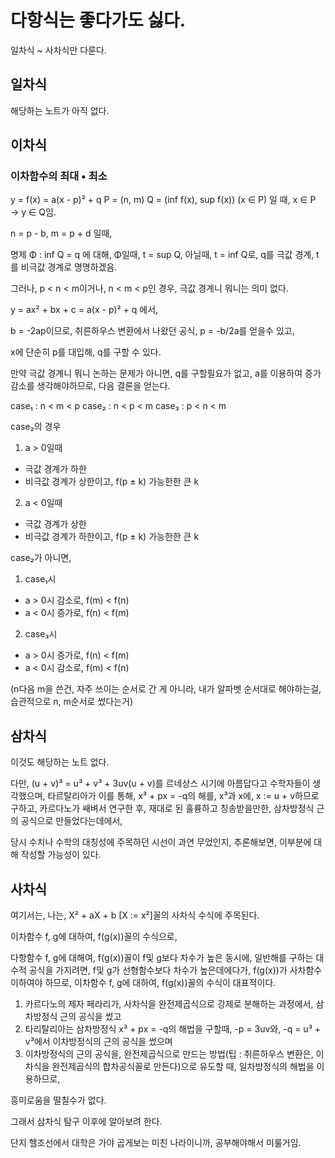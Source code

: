 # 다항식는 좋다가도 싫다.

일차식 ~ 사차식만 다룬다.

## 일차식

해당하는 노트가 아직 없다.

## 이차식

### 이차함수의 최대 • 최소

y = f(x) = a(x - p)² + q
P = (n, m)
Q = (inf f(x), sup f(x)) (x ∈ P)
일 때, x ∈ P → y ∈ Q임.

n = p - b, m = p + d 일때,

명제 Φ : inf Q = q 에 대해,
Φ일때, t = sup Q, 아닐때, t = inf Q로,
q를 극값 경계, t를 비극값 경계로 명명하겠음.

그러나, p < n < m이거나, n < m < p인 경우, 극값 경계니 뭐니는 의미 없다.

y = ax² + bx + c = a(x - p)² + q 에서,

b = -2ap이므로, 취른하우스 변환에서 나왔던 공식,
p = -b/2a를 얻을수 있고,

x에 단순히 p를 대입해, q를 구할 수 있다.

만약 극값 경계니 뭐니 논하는 문제가 아니면, q를 구할필요가 없고, a를 이용하여 증가 감소를 생각해야하므로, 다음 결론을 얻는다.

case₁ : n < m < p
case₂ : n < p < m
case₃ : p < n < m

case₂의 경우
1. a > 0일때
 - 극값 경계가 하한
 - 비극값 경계가 상한이고, f(p ± k) 가능한한 큰 k
2. a < 0일때
 - 극값 경계가 상한
 - 비극값 경계가 하한이고, f(p ± k) 가능한한 큰 k

case₂가 아니면, 
1. case₁시
 - a > 0시 감소로, f(m) < f(n)
 - a < 0시 증가로, f(n) < f(m)
2. case₃시
 - a > 0시 증가로, f(n) < f(m)
 - a < 0시 감소로, f(m) < f(n)

(n다음 m을 쓴건, 자주 쓰이는 순서로 간 게 아니라, 내가 알파벳 순서대로 해야하는걸, 습관적으로 n, m순서로 썼다는거)

## 삼차식

이것도 해당하는 노트 없다.

다만, (u + v)³ = u³ + v³ + 3uv(u + v)를 르네상스 시기에 아름답다고 수학자들이 생각했으며,
타르탈리아가 이를 통해, x³ + px = -q의 해를, x³과 x에, x := u + v하므로 구하고,
카르다노가 쌔벼서 연구한 후, 재대로 된 훌륭하고 칭송받을만한, 삼차방정식 근의 공식으로 만들었다는데에서,

당시 수치나 수학의 대칭성에 주목하던 시선이 과연 무었인지,
추론해보면, 이부분에 대해 작성할 가능성이 있다.

## 사차식

여기서는, 나는, X² + aX + b [X := x²]꼴의 사차식 수식에 주목된다.

이차함수 f, g에 대하여, f(g(x))꼴의 수식으로,

다항함수 f, g에 대해여, f(g(x))꼴이 f및 g보다 차수가 높은 동시에, 일반해를 구하는 대수적 공식을 가지려면, f및 g가 선형함수보다 차수가 높은데에다가, f(g(x))가 사차함수 이하여야 하므로, 이차함수 f, g에 대하여, f(g(x))꼴의 수식이 대표적이다.

1. 카르다노의 제자 페라리가, 사차식을 완전제곱식으로 강제로 분해하는 과정에서, 삼차방정식 근의 공식을 썼고
2. 타리탈리아는 삼차방정식 x³ + px = -q의 해법을 구할때, -p = 3uv와, -q = u³ + v³에서 이차방정식의 근의 공식을 썼으며
3. 이차방정식의 근의 공식을, 완전제곱식으로 만드는 방법(팁 : 취른하우스 변환은, 이차식을 완전제곱식의 합차공식꼴로 만든다)으로 유도할 때, 일차방정식의 해법을 이용하므로,

흥미로움을 떨칠수가 없다.

그래서 삼차식 탐구 이후에 알아보려 한다.

단지 헬조선에서 대학은 가야 곱게보는 미친 나라이니까, 공부해야해서 미룰거임.